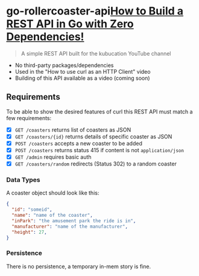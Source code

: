# go-rollercoaster-api[How to Build a REST API in Go with Zero Dependencies!](https://morioh.com/p/a3ab03ed46a4?f=5c21fb01c16e2556b555ab32)

> A simple REST API built for the kubucation YouTube channel

* No third-party packages/dependencies
* Used in the "How to use curl as an HTTP Client" video
* Building of this API available as a video (coming soon)

## Requirements

To be able to show the desired features of curl this REST API must match a few
requirements:

* [x] `GET /coasters` returns list of coasters as JSON
* [x] `GET /coasters/{id}` returns details of specific coaster as JSON
* [x] `POST /coasters` accepts a new coaster to be added
* [x] `POST /coasters` returns status 415 if content is not `application/json`
* [x] `GET /admin` requires basic auth
* [x] `GET /coasters/random` redirects (Status 302) to a random coaster

### Data Types

A coaster object should look like this:
```json
{
  "id": "someid",
  "name": "name of the coaster",
  "inPark": "the amusement park the ride is in",
  "manufacturer": "name of the manufacturer",
  "height": 27,
}
```

### Persistence

There is no persistence, a temporary in-mem story is fine.
